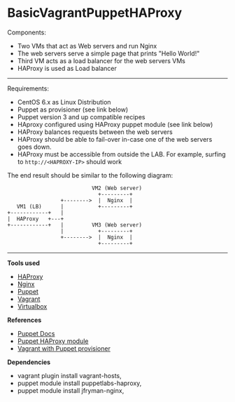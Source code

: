BasicVagrantPuppetHAProxy
=========================

Components:

- Two VMs that act as Web servers and run Nginx
- The web servers serve a simple page that prints "Hello World!"
- Third VM acts as a load balancer for the web servers VMs
- HAProxy is used as Load balancer

---

Requirements:

- CentOS 6.x as Linux Distribution
- Puppet as provisioner (see link below)
- Puppet version 3 and up compatible recipes
- HAproxy configured using HAProxy puppet module (see link below)
- HAProxy balances requests between the web servers
- HAProxy should be able to fail-over in-case one of the web servers goes down.
- HAProxy must be accessible from outside the LAB. For example, surfing to `http://<HAPROXY-IP>` should work

The end result should be similar to the following diagram:

```
                           VM2 (Web server)
                             +---------+
                 +-------->  |  Nginx  |
   VM1 (LB)      |           +---------+
+------------+   |
|  HAProxy   +---+
+------------+   |         VM3 (Web server)
                 |           +---------+
                 +-------->  |  Nginx  |
                             +---------+
```

---

**Tools used**

- [HAProxy](http://haproxy.1wt.eu)
- [Nginx](http://nginx.org/en/download.html)
- [Puppet](http://puppetlabs.com/puppet/puppet-open-source)
- [Vagrant](http://www.vagrantup.com)
- [Virtualbox](https://www.virtualbox.org)

**References**

- [Puppet Docs](http://docs.puppetlabs.com/puppet/)
- [Puppet HAProxy module](https://github.com/puppetlabs/puppetlabs-haproxy)
- [Vagrant with Puppet provisioner](http://docs.vagrantup.com/v2/provisioning/puppet_apply.html)

**Dependencies**
- vagrant plugin install vagrant-hosts, 
- puppet module install puppetlabs-haproxy,
- puppet module install jfryman-nginx,


